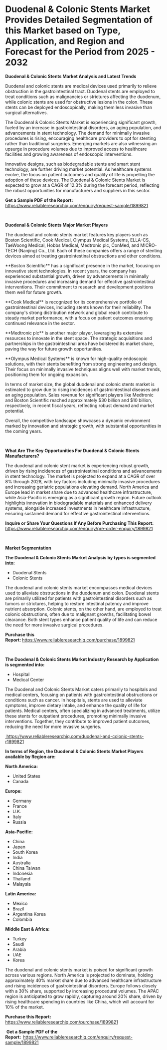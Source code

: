 <p><h1>Duodenal & Colonic Stents Market Provides Detailed Segmentation of this Market based on Type, Application, and Region and Forecast for the Period from 2025 - 2032</h1></p><p><strong>Duodenal & Colonic Stents Market Analysis and Latest Trends</strong></p>
<p><p>Duodenal and colonic stents are medical devices used primarily to relieve obstruction in the gastrointestinal tract. Duodenal stents are employed to treat conditions such as malignancies or strictures affecting the duodenum, while colonic stents are used for obstructive lesions in the colon. These stents can be deployed endoscopically, making them less invasive than surgical alternatives.</p><p>The Duodenal & Colonic Stents Market is experiencing significant growth, fueled by an increase in gastrointestinal disorders, an aging population, and advancements in stent technology. The demand for minimally invasive procedures is rising, encouraging healthcare providers to opt for stenting rather than traditional surgeries. Emerging markets are also witnessing an upsurge in procedure volumes due to improved access to healthcare facilities and growing awareness of endoscopic interventions.</p><p>Innovative designs, such as biodegradable stents and smart stent technology, are further driving market potential. As healthcare systems evolve, the focus on patient outcomes and quality of life is propelling the adoption of these devices. The Duodenal & Colonic Stents Market is expected to grow at a CAGR of 12.3% during the forecast period, reflecting the robust opportunities for manufacturers and suppliers in this sector.</p></p>
<p><strong>Get a Sample PDF of the Report:&nbsp;</strong> <a href="https://www.reliableresearchiq.com/enquiry/request-sample/1899821?utm_campaign=3445&utm_medium=2&utm_source=Github&utm_content=ia&utm_term=16042025&utm_id=duodenal-colonic-stents">https://www.reliableresearchiq.com/enquiry/request-sample/1899821</a></p>
<p>&nbsp;</p>
<p><strong>Duodenal & Colonic Stents Major Market Players</strong></p>
<p><p>The duodenal and colonic stents market features key players such as Boston Scientific, Cook Medical, Olympus Medical Systems, ELLA-CS, TaeWoong Medical, Hobbs Medical, Medtronic plc, ConMed, and MICRO-TECH (Nanjing) Co., Ltd. Each of these companies offers a range of stenting devices aimed at treating gastrointestinal obstructions and other conditions.</p><p>**Boston Scientific** has a significant presence in the market, focusing on innovative stent technologies. In recent years, the company has experienced substantial growth, driven by advancements in minimally invasive procedures and increasing demand for effective gastrointestinal interventions. Their commitment to research and development positions them well for future growth.</p><p>**Cook Medical** is recognized for its comprehensive portfolio of gastrointestinal devices, including stents known for their reliability. The company's strong distribution network and global reach contribute to steady market performance, with a focus on patient outcomes ensuring continued relevance in the sector.</p><p>**Medtronic plc** is another major player, leveraging its extensive resources to innovate in the stent space. The strategic acquisitions and partnerships in the gastrointestinal area have bolstered its market share, paving the way for future growth opportunities.</p><p>**Olympus Medical Systems** is known for high-quality endoscopic solutions, with their stents benefiting from strong engineering and design. Their focus on minimally invasive techniques aligns well with market trends, positioning them for ongoing expansion.</p><p>In terms of market size, the global duodenal and colonic stents market is estimated to grow due to rising incidences of gastrointestinal diseases and an aging population. Sales revenue for significant players like Medtronic and Boston Scientific reached approximately $30 billion and $10 billion, respectively, in recent fiscal years, reflecting robust demand and market potential.</p><p>Overall, the competitive landscape showcases a dynamic environment marked by innovation and strategic growth, with substantial opportunities in the coming years.</p></p>
<p>&nbsp;</p>
<p><strong>What Are The Key Opportunities For Duodenal & Colonic Stents Manufacturers?</strong></p>
<p><p>The duodenal and colonic stent market is experiencing robust growth, driven by rising incidences of gastrointestinal conditions and advancements in stent technology. The market is projected to expand at a CAGR of over 8% through 2028, with key factors including minimally invasive procedures and increasing geriatric populations elevating demand. North America and Europe lead in market share due to advanced healthcare infrastructure, while Asia-Pacific is emerging as a significant growth region. Future outlook highlights innovation in biodegradable materials and enhanced delivery systems, alongside increased investments in healthcare infrastructure, ensuring sustained demand for effective gastrointestinal interventions.</p></p>
<p><strong>Inquire or Share Your Questions If Any Before Purchasing This Report:</strong> <a href="https://www.reliableresearchiq.com/enquiry/pre-order-enquiry/1899821?utm_campaign=3445&utm_medium=2&utm_source=Github&utm_content=ia&utm_term=16042025&utm_id=duodenal-colonic-stents">https://www.reliableresearchiq.com/enquiry/pre-order-enquiry/1899821</a></p>
<p>&nbsp;</p>
<p><strong>Market Segmentation</strong></p>
<p><strong>The Duodenal & Colonic Stents Market Analysis by types is segmented into:</strong></p>
<p><ul><li>Duodenal Stents</li><li>Colonic Stents</li></ul></p>
<p><p>The duodenal and colonic stents market encompasses medical devices used to alleviate obstructions in the duodenum and colon. Duodenal stents are primarily utilized for patients with gastrointestinal disorders such as tumors or strictures, helping to restore intestinal patency and improve nutrient absorption. Colonic stents, on the other hand, are employed to treat colonic obstructions, often due to malignant growths, facilitating bowel clearance. Both stent types enhance patient quality of life and can reduce the need for more invasive surgical procedures.</p></p>
<p><strong>Purchase this Report:&nbsp;</strong><a href="https://www.reliableresearchiq.com/purchase/1899821?utm_campaign=3445&utm_medium=2&utm_source=Github&utm_content=ia&utm_term=16042025&utm_id=duodenal-colonic-stents">https://www.reliableresearchiq.com/purchase/1899821</a></p>
<p>&nbsp;</p>
<p><strong>The Duodenal & Colonic Stents Market Industry Research by Application is segmented into:</strong></p>
<p><ul><li>Hospital</li><li>Medical Center</li></ul></p>
<p><p>The Duodenal and Colonic Stents Market caters primarily to hospitals and medical centers, focusing on patients with gastrointestinal obstructions or conditions such as cancer. In hospitals, stents are used to alleviate symptoms, improve dietary intake, and enhance the quality of life for patients. Medical centers, often specializing in advanced treatments, utilize these stents for outpatient procedures, promoting minimally invasive interventions. Together, they contribute to improved patient outcomes, reducing the need for more invasive surgeries.</p></p>
<p><a href="https://www.reliableresearchiq.com/duodenal-and-colonic-stents-r1899821?utm_campaign=3445&utm_medium=2&utm_source=Github&utm_content=ia&utm_term=16042025&utm_id=duodenal-colonic-stents">&nbsp;https://www.reliableresearchiq.com/duodenal-and-colonic-stents-r1899821</a></p>
<p><strong>In terms of Region, the Duodenal & Colonic Stents Market Players available by Region are:</strong></p>
<p>
    <p> <strong> North America: </strong>
        <ul>
            <li>United States</li>
            <li>Canada</li>
        </ul>
        </p> 
    <p> <strong> Europe: </strong>
        <ul>
            <li>Germany</li>
            <li>France</li>
            <li>U.K.</li>
            <li>Italy</li>
            <li>Russia</li>
        </ul>
        </p> 
    <p> <strong> Asia-Pacific: </strong>
        <ul>
            <li>China</li>
            <li>Japan</li>
            <li>South Korea</li>
            <li>India</li>
            <li>Australia</li>
            <li>China Taiwan</li>
            <li>Indonesia</li>
            <li>Thailand</li>
            <li>Malaysia</li>
        </ul>
        </p> 
    <p> <strong> Latin America: </strong>
        <ul>
            <li>Mexico</li>
            <li>Brazil</li>
            <li>Argentina Korea</li>
            <li>Colombia</li>
        </ul>
        </p> 
    <p> <strong> Middle East & Africa: </strong>
        <ul>
            <li>Turkey</li>
            <li>Saudi</li>
            <li>Arabia</li>
            <li>UAE</li>
            <li>Korea</li>
        </ul>
    </p>
    </p>
<p><p>The duodenal and colonic stents market is poised for significant growth across various regions. North America is projected to dominate, holding approximately 40% market share due to advanced healthcare infrastructure and rising incidences of gastrointestinal disorders. Europe follows closely with a 30% share, supported by increasing procedural volumes. The APAC region is anticipated to grow rapidly, capturing around 20% share, driven by rising healthcare spending in countries like China, which will account for 10% of the market.</p></p>
<p><strong>Purchase this Report: </strong><a href="https://www.reliableresearchiq.com/purchase/1899821?utm_campaign=3445&utm_medium=2&utm_source=Github&utm_content=ia&utm_term=16042025&utm_id=duodenal-colonic-stents">https://www.reliableresearchiq.com/purchase/1899821</a></p>
<p>&nbsp;<strong>Get a Sample PDF of the Report:&nbsp;&nbsp;</strong><a href="https://www.reliableresearchiq.com/enquiry/request-sample/1899821?utm_campaign=3445&utm_medium=2&utm_source=Github&utm_content=ia&utm_term=16042025&utm_id=duodenal-colonic-stents">https://www.reliableresearchiq.com/enquiry/request-sample/1899821</a></p>
<p><strong></strong></p>
<p><p></p><p></p><p></p></p>